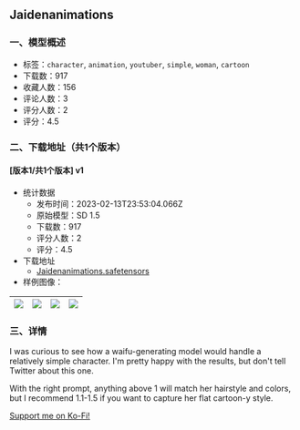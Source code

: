 ## Jaidenanimations
### 一、模型概述

- 标签：`character`, `animation`, `youtuber`, `simple`, `woman`, `cartoon`
- 下载数：917
- 收藏人数：156
- 评论人数：3
- 评分人数：2
- 评分：4.5

### 二、下载地址（共1个版本）

#### [版本1/共1个版本] v1

- 统计数据
  - 发布时间：2023-02-13T23:53:04.066Z
  - 原始模型：SD 1.5
  - 下载数：917
  - 评分人数：2
  - 评分：4.5
- 下载地址
  - [Jaidenanimations.safetensors](https://civitai.com/api/download/models/10167)
- 样例图像：

| <img src="https://image.civitai.com/xG1nkqKTMzGDvpLrqFT7WA/ef72c911-129b-4183-d93d-1260649cd000/width=450/99378.jpeg" /> | <img src="https://image.civitai.com/xG1nkqKTMzGDvpLrqFT7WA/40f5bd1b-622b-47a8-76d1-900df76e9b00/width=450/99395.jpeg" /> | <img src="https://image.civitai.com/xG1nkqKTMzGDvpLrqFT7WA/7a7c87c6-9873-4fd9-3be6-dc0364bd1900/width=450/99394.jpeg" /> | <img src="https://image.civitai.com/xG1nkqKTMzGDvpLrqFT7WA/4be1f81f-468b-4f3a-b391-7a6484c26000/width=450/99393.jpeg" /> |
| ---- | ---- | ---- | ---- |


### 三、详情
<p>I was curious to see how a waifu-generating model would handle a relatively simple character.  I'm pretty happy with the results, but don't tell Twitter about this one.</p><p>With the right prompt, anything above 1 will match her hairstyle and colors, but I recommend 1.1-1.5 if you want to capture her flat cartoon-y style.</p><p><a target="_blank" rel="ugc" href="https://ko-fi.com/ricketysplit"><u>Support me on Ko-Fi!</u></a></p>